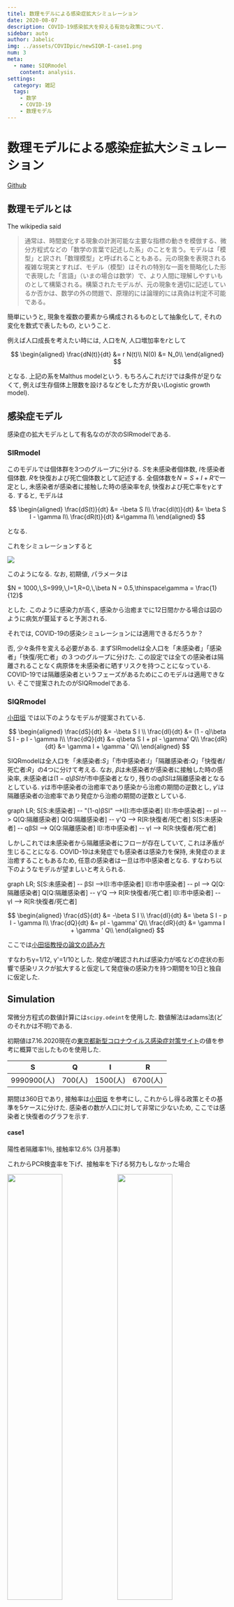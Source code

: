 ```yaml
---
titel: 数理モデルによる感染症拡大シミュレーション
date: 2020-08-07
description: COVID-19感染拡大を抑える有効な政策について.
sidebar: auto
author: Jabelic
img: ../assets/COVIDpic/newSIQR-I-case1.png
num: 3
meta:
  - name: SIQRmodel
    content: analysis.
settings:
  category: 雑記
  tags:
    - 数学
    - COVID-19
    - 数理モデル
---
```


# 数理モデルによる感染症拡大シミュレーション
[Github](https://github.com/jabelic/SIQRmodel)

## 数理モデルとは
The wikipedia said
>通常は、時間変化する現象の計測可能な主要な指標の動きを模倣する、微分方程式などの「数学の言葉で記述した系」のことを言う。モデルは「模型」と訳され「数理模型」と呼ばれることもある。元の現象を表現される複雑な現実とすれば、モデル（模型）はそれの特別な一面を簡略化した形で表現した「言語」（いまの場合は数学）で、より人間に理解しやすいものとして構築される。構築されたモデルが、元の現象を適切に記述しているか否かは、数学の外の問題で、原理的には論理的には真偽は判定不可能である。

簡単にいうと, 現象を複数の要素から構成されるものとして抽象化して, それの変化を数式で表したもの, ということ.

例えば人口成長を考えたい時には, 人口を$N$, 人口増加率を$r$として

$$
\begin{aligned}
\frac{dN(t)}{dt} &= r N(t)\\
N(0) &= N_0\\
\end{aligned}
$$

となる. 上記の系をMalthus modelという. もちろんこれだけでは条件が足りなくて, 例えば生存個体上限数を設けるなどをした方が良い(Logistic growth model).


## 感染症モデル

感染症の拡大モデルとして有名なのが次のSIRmodelである.

### SIRmodel
このモデルでは個体群を3つのグループに分ける. $S$を未感染者個体数, $I$を感染者個体数. $R$を快復および死亡個体数として記述する.
全個体数を$N = S + I + R$で一定とし, 未感染者が感染者に接触した時の感染率を$\beta$, 快復および死亡率を$\gamma$とする.
すると, モデルは

$$
\begin{aligned}
\frac{dS(t)}{dt} &= -\beta S I\\
\frac{dI(t)}{dt} &= \beta S I  - \gamma I\\
\frac{dR(t)}{dt} &=\gamma I\\
\end{aligned}
$$

となる.

これをシミュレーションすると

![](../../.vuepress/assets/SIRsample.png)

このようになる. なお, 初期値, パラメータは

$N = 1000,\,S=999,\,I=1,R=0,\,\beta N = 0.5,\thinspace\gamma = \frac{1}{12}$

とした. このように感染力が高く, 感染から治癒までに12日間かかる場合は図のように病気が蔓延すると予測される.

それでは, COVID-19の感染シミュレーションには適用できるだろうか？

否, 少々条件を変える必要がある. まずSIRmodelは全人口を「未感染者」「感染者」「快復/死亡者」の３つのグループに分けた. この設定では全ての感染者は隔離されることなく病原体を未感染者に晒すリスクを持つことになっている.
COVID-19では隔離感染者というフェーズがあるためにこのモデルは適用できない. そこで提案されたのがSIQRmodelである.


### SIQRmodel

[小田垣](http://www001.upp.so-net.ne.jp/rise/images/%E6%96%B0%E5%9E%8B%E3%82%B3%E3%83%AD%E3%83%8A%E4%B8%80%E8%80%83%E5%AF%9F.pdf)
では以下のようなモデルが提案されている.

$$
\begin{aligned}
\frac{dS}{dt} &= -\beta S I \\
\frac{dI}{dt} &= (1 - q)\beta S I - p I - \gamma I\\
\frac{dQ}{dt} &= q\beta S I + pI - \gamma' Q\\
\frac{dR}{dt} &= \gamma I + \gamma ' Q\\
\end{aligned}
$$

SIQRmodelは全人口を「未感染者:$S$」「市中感染者:$I$」「隔離感染者:$Q$」「快復者/死亡者:$R$」の4つに分けて考える.
なお, $\beta$は未感染者が感染者に接触した時の感染率, 未感染者は$(1-q)\beta SI$が市中感染者となり, 残りの$q\beta SI$は隔離感染者となるとしている.
$\gamma$は市中感染者の治癒率であり感染から治癒の期間の逆数とし, $\gamma '$は隔離感染者の治癒率であり発症から治癒の期間の逆数としている.

<div class="mermaid">
graph LR;
S[S:未感染者] -- "(1-q)βSI" -->I[I:市中感染者]
I[I:市中感染者] -- pI --> Q[Q:隔離感染者]
Q[Q:隔離感染者] -- γ'Q --> R[R:快復者/死亡者]
S[S:未感染者] -- qβSI --> Q[Q:隔離感染者]
I[I:市中感染者] -- γI --> R[R:快復者/死亡者]
</div>
<script src="https://unpkg.com/mermaid/dist/mermaid.min.js"></script>


しかしこれでは未感染者から隔離感染者にフローが存在していて, これは矛盾が生じることになる.
COVID-19は未発症でも感染者は感染力を保持, 未発症のまま治癒することもあるため, 任意の感染者は一旦は市中感染者となる.
すなわち以下のようなモデルが望ましいと考えられる.

<div class="mermaid">
graph LR;
S[S:未感染者] -- βSI -->I[I:市中感染者]
I[I:市中感染者] -- pI --> Q[Q:隔離感染者]
Q[Q:隔離感染者] -- γ'Q --> R[R:快復者/死亡者]
I[I:市中感染者] -- γI --> R[R:快復者/死亡者]
</div>

$$
\begin{aligned}
\frac{dS}{dt} &= -\beta S I \\
\frac{dI}{dt} &= \beta S I - p I - \gamma I\\
\frac{dQ}{dt} &= pI - \gamma' Q\\
\frac{dR}{dt} &= \gamma I + \gamma ' Q\\
\end{aligned}
$$

ここでは[小田垣教授の論文の読み方](https://kichiro-talk.hatenablog.com/entry/2020/05/27/182644)
<!-- より感染力を持つのは感染から発症までおよそ5日, 発症後のおよそ7日としている. -->
すなわちγ=1/12, γ'=1/10とした. 発症が確認されれば感染力が咳などの症状の影響で感染リスクが拡大すると仮定して発症後の感染力を持つ期間を10日と独自に仮定した.


## Simulation
常微分方程式の数値計算には`scipy.odeint`を使用した.
数値解法はadams法(どのそれかは不明)である.

初期値は7.16.2020現在の[東京都新型コロナウイルス感染症対策サイト](https://stopcovid19.metro.tokyo.lg.jp/)の値を参考に概算で出したものを使用した.

|S|Q|I|R|
| --- | --- | --- | --- |
|9990900(人)|700(人)|1500(人)|6700(人)|

期間は360日であり,
接触率は[小田垣](http://www001.upp.so-net.ne.jp/rise/images/%E6%96%B0%E5%9E%8B%E3%82%B3%E3%83%AD%E3%83%8A%E4%B8%80%E8%80%83%E5%AF%9F.pdf)
を参考にし, これからし得る政策とその基準を5ケースに分けた.
感染者の数が人口に対して非常に少ないため, ここでは感染者と快復者のグラフを示す.

#### case1
陽性者隔離率1％, 接触率12.6% (3月基準)

これからPCR検査率を下げ、接触率を下げる努力もしなかった場合

<img src="../../.vuepress/assets/COVIDpic/newSIQR-I-case1.png" width="50%"><img src="../../.vuepress/assets/COVIDpic/newSIQR-R-case1.png" width="50%">


#### case2
陽性者隔離率5％, 接触率12.6% (3月基準)

PCR検査率を上げる努力をし, 接触率を下げる努力をしなかった場合.


<img src="../../.vuepress/assets/COVIDpic/newSIQR-I-case2.png" width="50%"><img src="../../.vuepress/assets/COVIDpic/newSIQR-R-case2.png" width="50%">


#### case3
陽性者隔離率1％, 接触率9.6% (5月基準)

PCR検査率をあげる努力をせず, 外出自粛により接触率を下げた場合.


<img src="../../.vuepress/assets/COVIDpic/newSIQR-I-case3.png" width="50%"><img src="../../.vuepress/assets/COVIDpic/newSIQR-R-case3.png" width="50%">


#### case4
陽性者隔離率5％, 接触率9.6% (5月基準)

PCR検査率をあげる努力をし, 外出自粛により接触率を下げた場合.


<img src="../../.vuepress/assets/COVIDpic/newSIQR-I-case4.png" width="50%"><img src="../../.vuepress/assets/COVIDpic/newSIQR-R-case4.png" width="50%">


#### case5
陽性者隔離率8％, 接触率12.6% (3月基準)

PCR検査率をあげる努力をし, 外出自粛をせずにcase4の値を目指した場合.


<img src="../../.vuepress/assets/COVIDpic/newSIQR-I-case5.png" width="50%"><img src="../../.vuepress/assets/COVIDpic/newSIQR-R-case5.png" width="50%">



## Analysis

case1は基本的にわずかな陽性者を隔離するにとどまる政策を想定しているので, 当然感染は拡大し, 一時東京都の感染者数は35万人になることが予想される.
残りのケースに関してはcase3とcase2, case4, case5の2つに分けられる.

case3は外出自粛により接触率を下げた場合であり, 陽性者を検査によりたくさん見つけ, 隔離する政策を取らない場合である.
case2~case5のうち, __case3は唯一グラフの概形が異なっていて, 感染者数が増え続けていて, 収束に向かう形を全くしていない.__
1年経ってもまだまだ感染者は増え続けるということである.

すなわち, 今外出自粛のみを緊急事態宣言などでひたすら頑張ったところで効果はないということ.

よって感染収束に対して __最も効率的な政策は隔離政策__ である. PCR検査を行い陽性者の発見を急ぐべきである.
外出自粛による接触率低下は優先されるものではない.


また, 実際の感染はクラスター感染などと呼ばれるように感染経路にはある程度偏りがあるとされている.
ある人口密集グループ内に1人の感染者がいて感染を広げる確率はそのグループ内の人口とその密度に依存する.
すなわちフェスや大規模ライブのようなものは感染確率が上がるということであるので, 避けられるのであれば避けたほうが良い.
しかし経済との兼ね合いなどもあるため, 小中規模のオフィスや飲食店は営業を再開すべきであろう.
都市封鎖などの政策は感染初期には有効だが, ある程度感染が広がった段階ではあまり意味がないことはcase3から予想される.


## References
- 小田垣 : [新型コロナウイルスの蔓延に関する一考察](http://www001.upp.so-net.ne.jp/rise/images/%E6%96%B0%E5%9E%8B%E3%82%B3%E3%83%AD%E3%83%8A%E4%B8%80%E8%80%83%E5%AF%9F.pdf)
- [小田垣教授の論文の読み方](https://kichiro-talk.hatenablog.com/entry/2020/05/27/182644)
- [東京都新型コロナウイルス感染症対策サイト](https://stopcovid19.metro.tokyo.lg.jp/)
- [SIQR モデルの表示 - Qiita](https://qiita.com/ekzemplaro/items/d4b079da3f172f6535b9)




<a href="https://twitter.com/share?ref_src=twsrc%5Etfw" class="twitter-share-button" data-show-count="false" data-size='large'>Tweet</a>
<script async src="https://platform.twitter.com/widgets.js" charset="utf-8"></script>
